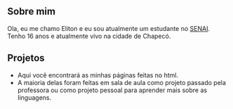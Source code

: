 ## Sobre mim
Ola, eu me chamo Eliton e eu sou atualmente um estudante no [SENAI](https://sc.senai.br/).
Tenho 16 anos e atualmente vivo na cidade de Chapecó.

## Projetos
- Aqui você encontrará as minhas páginas feitas no html.
- A maioria delas foram feitas em sala de aula como projeto passado pela professora ou como projeto pessoal para aprender mais sobre as linguagens.
